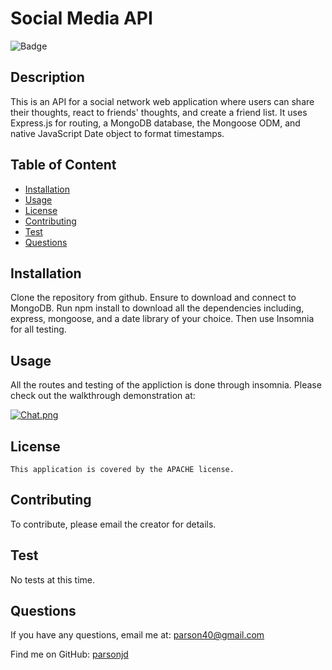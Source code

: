 
# Social Media API
  ![Badge](https://img.shields.io/badge/License-APACHE-blue.svg)
  ## Description
  This is an API for a social network web application where users can share their thoughts, react to friends' thoughts, and create a friend list. It uses Express.js for routing, a MongoDB database, the Mongoose ODM, and native JavaScript Date object to format timestamps.
## Table of Content
- [Installation](#installation)
- [Usage](#usage)
- [License](./LICENSE-APACHE.md)
- [Contributing](#contributing)
- [Test](#Test)
- [Questions](#questions)
## Installation
  Clone the repository from github.  Ensure to download and connect to MongoDB.  Run npm install to download all the dependencies including, express, mongoose, and a date library of your choice. Then use Insomnia for all testing.
## Usage
  All the routes and testing of the appliction is done through  insomnia.  Please check out the walkthrough demonstration at:
  
  [![Chat.png](https://i.postimg.cc/g2YT63HY/Chat.png)](https://postimg.cc/KRHN6kWV)
## License
    This application is covered by the APACHE license.
## Contributing
  To contribute, please email the creator for details.
## Test
  No tests at this time.
## Questions
If you have any questions, email me at: parson40@gmail.com 
  
  Find me on GitHub: [parsonjd](https://github.com/parsonjd)
